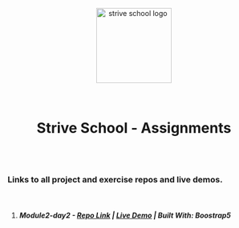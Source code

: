 <p align="center">
  <img width="150" src="https://strive.school/assets/strive_logo02.png" alt="strive school logo">
  <br>
  <br>
  <br>
  <h1 align="center"> Strive School - Assignments </h1>
  <br>
  <br>
</p>

### Links to all project and exercise repos and live demos.

<br>

1. ##### Module2-day2 - [Repo Link](https://github.com/gonextnode/strive-module2-day2) | [Live Demo](https://strive-module2-day2.netlify.app/) | Built With: Boostrap5

